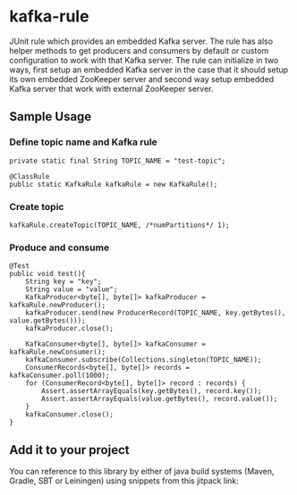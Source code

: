 # kafka-rule
JUnit rule which provides an embedded Kafka server. The rule has also helper methods to get producers and consumers by default or custom configuration to work with that Kafka server.
The rule can initialize in two ways, first setup an embedded Kafka server in the case that it should setup its own embedded ZooKeeper server and second way setup embedded Kafka server that work with external ZooKeeper server.

## Sample Usage

### Define topic name and Kafka rule

```
private static final String TOPIC_NAME = "test-topic";

@ClassRule
public static KafkaRule kafkaRule = new KafkaRule();
```
### Create topic

```
kafkaRule.createTopic(TOPIC_NAME, /*numPartitions*/ 1);
```
 
### Produce and consume

```
@Test
public void test(){
    String key = "key";
    String value = "value";
    KafkaProducer<byte[], byte[]> kafkaProducer = kafkaRule.newProducer();
    kafkaProducer.send(new ProducerRecord(TOPIC_NAME, key.getBytes(), value.getBytes()));
    kafkaProducer.close();

    KafkaConsumer<byte[], byte[]> kafkaConsumer = kafkaRule.newConsumer();
    kafkaConsumer.subscribe(Collections.singleton(TOPIC_NAME));
    ConsumerRecords<byte[], byte[]> records = kafkaConsumer.poll(1000);
    for (ConsumerRecord<byte[], byte[]> record : records) {
        Assert.assertArrayEquals(key.getBytes(), record.key());
        Assert.assertArrayEquals(value.getBytes(), record.value());
    }
    kafkaConsumer.close();
}
``` 
## Add it to your project
You can reference to this library by either of java build systems (Maven, Gradle, SBT or Leiningen) using snippets from this jitpack link: